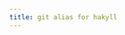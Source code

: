 ```yaml
---
title: git alias for hakyll
---
```


<script src="https://gist.github.com/5pecia1/193901ef79b5f452e7e5cb8b7f92d0d8.js"></script>
